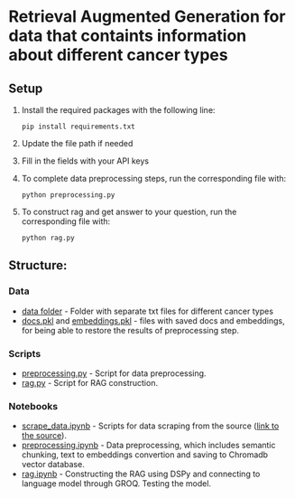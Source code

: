 # Retrieval Augmented Generation for data that containts information about different cancer types

## Setup

1. Install the required packages with the following line: 

    `pip install requirements.txt`

2. Update the file path if needed
3. Fill in the fields with your API keys
4. To complete data preprocessing steps, run the corresponding file with: 

    `python preprocessing.py`

5. To construct rag and get answer to your question, run the corresponding file with: 

    `python rag.py`



## Structure:

### Data
- [data folder](data) - Folder with separate txt files for different cancer types
- [docs.pkl](docs.pkl) and [embeddings.pkl](embeddings.pkl) - files with saved docs and embeddings, for being able to restore the results of preprocessing step.

### Scripts
- [preprocessing.py](preprocessing.py) - Script for data preprocessing.
- [rag.py](rag.py) - Script for RAG construction.

### Notebooks
- [scrape_data.ipynb](scrape_data.ipynb) - Scripts for data scraping from the source ([link to the source](https://www.cancer.org)).
- [preprocessing.ipynb](preprocessing.ipynb) - Data preprocessing, which includes semantic chunking, text to embeddings convertion and saving to Chromadb vector database.
- [rag.ipynb](rag.ipynb) - Constructing the RAG using DSPy and connecting to language model through GROQ. Testing the model.